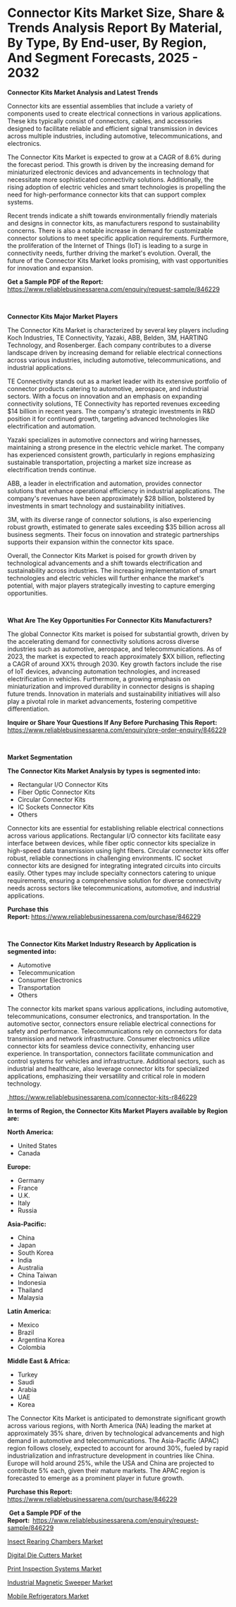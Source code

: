 <p><h1>Connector Kits Market Size, Share & Trends Analysis Report By Material, By Type, By End-user, By Region, And Segment Forecasts, 2025 - 2032</h1></p><p><strong>Connector Kits Market Analysis and Latest Trends</strong></p>
<p><p>Connector kits are essential assemblies that include a variety of components used to create electrical connections in various applications. These kits typically consist of connectors, cables, and accessories designed to facilitate reliable and efficient signal transmission in devices across multiple industries, including automotive, telecommunications, and electronics. </p><p>The Connector Kits Market is expected to grow at a CAGR of 8.6% during the forecast period. This growth is driven by the increasing demand for miniaturized electronic devices and advancements in technology that necessitate more sophisticated connectivity solutions. Additionally, the rising adoption of electric vehicles and smart technologies is propelling the need for high-performance connector kits that can support complex systems. </p><p>Recent trends indicate a shift towards environmentally friendly materials and designs in connector kits, as manufacturers respond to sustainability concerns. There is also a notable increase in demand for customizable connector solutions to meet specific application requirements. Furthermore, the proliferation of the Internet of Things (IoT) is leading to a surge in connectivity needs, further driving the market's evolution. Overall, the future of the Connector Kits Market looks promising, with vast opportunities for innovation and expansion.</p></p>
<p><strong>Get a Sample PDF of the Report:&nbsp;</strong> <a href="https://www.reliablebusinessarena.com/enquiry/request-sample/846229?utm_campaign=2185&utm_medium=2&utm_source=Github&utm_content=ia&utm_term=10042025&utm_id=connector-kits">https://www.reliablebusinessarena.com/enquiry/request-sample/846229</a></p>
<p>&nbsp;</p>
<p><strong>Connector Kits Major Market Players</strong></p>
<p><p>The Connector Kits Market is characterized by several key players including Koch Industries, TE Connectivity, Yazaki, ABB, Belden, 3M, HARTING Technology, and Rosenberger. Each company contributes to a diverse landscape driven by increasing demand for reliable electrical connections across various industries, including automotive, telecommunications, and industrial applications.</p><p>TE Connectivity stands out as a market leader with its extensive portfolio of connector products catering to automotive, aerospace, and industrial sectors. With a focus on innovation and an emphasis on expanding connectivity solutions, TE Connectivity has reported revenues exceeding $14 billion in recent years. The company's strategic investments in R&D position it for continued growth, targeting advanced technologies like electrification and automation.</p><p>Yazaki specializes in automotive connectors and wiring harnesses, maintaining a strong presence in the electric vehicle market. The company has experienced consistent growth, particularly in regions emphasizing sustainable transportation, projecting a market size increase as electrification trends continue.</p><p>ABB, a leader in electrification and automation, provides connector solutions that enhance operational efficiency in industrial applications. The company's revenues have been approximately $28 billion, bolstered by investments in smart technology and sustainability initiatives.</p><p>3M, with its diverse range of connector solutions, is also experiencing robust growth, estimated to generate sales exceeding $35 billion across all business segments. Their focus on innovation and strategic partnerships supports their expansion within the connector kits space.</p><p>Overall, the Connector Kits Market is poised for growth driven by technological advancements and a shift towards electrification and sustainability across industries. The increasing implementation of smart technologies and electric vehicles will further enhance the market's potential, with major players strategically investing to capture emerging opportunities.</p></p>
<p>&nbsp;</p>
<p><strong>What Are The Key Opportunities For Connector Kits Manufacturers?</strong></p>
<p><p>The global Connector Kits market is poised for substantial growth, driven by the accelerating demand for connectivity solutions across diverse industries such as automotive, aerospace, and telecommunications. As of 2023, the market is expected to reach approximately $XX billion, reflecting a CAGR of around XX% through 2030. Key growth factors include the rise of IoT devices, advancing automation technologies, and increased electrification in vehicles. Furthermore, a growing emphasis on miniaturization and improved durability in connector designs is shaping future trends. Innovation in materials and sustainability initiatives will also play a pivotal role in market advancements, fostering competitive differentiation.</p></p>
<p><strong>Inquire or Share Your Questions If Any Before Purchasing This Report:</strong> <a href="https://www.reliablebusinessarena.com/enquiry/pre-order-enquiry/846229?utm_campaign=2185&utm_medium=2&utm_source=Github&utm_content=ia&utm_term=10042025&utm_id=connector-kits">https://www.reliablebusinessarena.com/enquiry/pre-order-enquiry/846229</a></p>
<p>&nbsp;</p>
<p><strong>Market Segmentation</strong></p>
<p><strong>The Connector Kits Market Analysis by types is segmented into:</strong></p>
<p><ul><li>Rectangular I/O Connector Kits</li><li>Fiber Optic Connector Kits</li><li>Circular Connector Kits</li><li>IC Sockets Connector Kits</li><li>Others</li></ul></p>
<p><p>Connector kits are essential for establishing reliable electrical connections across various applications. Rectangular I/O connector kits facilitate easy interface between devices, while fiber optic connector kits specialize in high-speed data transmission using light fibers. Circular connector kits offer robust, reliable connections in challenging environments. IC socket connector kits are designed for integrating integrated circuits into circuits easily. Other types may include specialty connectors catering to unique requirements, ensuring a comprehensive solution for diverse connectivity needs across sectors like telecommunications, automotive, and industrial applications.</p></p>
<p><strong>Purchase this Report:&nbsp;</strong><a href="https://www.reliablebusinessarena.com/purchase/846229?utm_campaign=2185&utm_medium=2&utm_source=Github&utm_content=ia&utm_term=10042025&utm_id=connector-kits">https://www.reliablebusinessarena.com/purchase/846229</a></p>
<p>&nbsp;</p>
<p><strong>The Connector Kits Market Industry Research by Application is segmented into:</strong></p>
<p><ul><li>Automotive</li><li>Telecommunication</li><li>Consumer Electronics</li><li>Transportation</li><li>Others</li></ul></p>
<p><p>The connector kits market spans various applications, including automotive, telecommunications, consumer electronics, and transportation. In the automotive sector, connectors ensure reliable electrical connections for safety and performance. Telecommunications rely on connectors for data transmission and network infrastructure. Consumer electronics utilize connector kits for seamless device connectivity, enhancing user experience. In transportation, connectors facilitate communication and control systems for vehicles and infrastructure. Additional sectors, such as industrial and healthcare, also leverage connector kits for specialized applications, emphasizing their versatility and critical role in modern technology.</p></p>
<p><a href="https://www.reliablebusinessarena.com/connector-kits-r846229?utm_campaign=2185&utm_medium=2&utm_source=Github&utm_content=ia&utm_term=10042025&utm_id=connector-kits">&nbsp;https://www.reliablebusinessarena.com/connector-kits-r846229</a></p>
<p><strong>In terms of Region, the Connector Kits Market Players available by Region are:</strong></p>
<p>
    <p> <strong> North America: </strong>
        <ul>
            <li>United States</li>
            <li>Canada</li>
        </ul>
        </p> 
    <p> <strong> Europe: </strong>
        <ul>
            <li>Germany</li>
            <li>France</li>
            <li>U.K.</li>
            <li>Italy</li>
            <li>Russia</li>
        </ul>
        </p> 
    <p> <strong> Asia-Pacific: </strong>
        <ul>
            <li>China</li>
            <li>Japan</li>
            <li>South Korea</li>
            <li>India</li>
            <li>Australia</li>
            <li>China Taiwan</li>
            <li>Indonesia</li>
            <li>Thailand</li>
            <li>Malaysia</li>
        </ul>
        </p> 
    <p> <strong> Latin America: </strong>
        <ul>
            <li>Mexico</li>
            <li>Brazil</li>
            <li>Argentina Korea</li>
            <li>Colombia</li>
        </ul>
        </p> 
    <p> <strong> Middle East & Africa: </strong>
        <ul>
            <li>Turkey</li>
            <li>Saudi</li>
            <li>Arabia</li>
            <li>UAE</li>
            <li>Korea</li>
        </ul>
    </p>
    </p>
<p><p>The Connector Kits Market is anticipated to demonstrate significant growth across various regions, with North America (NA) leading the market at approximately 35% share, driven by technological advancements and high demand in automotive and telecommunications. The Asia-Pacific (APAC) region follows closely, expected to account for around 30%, fueled by rapid industrialization and infrastructure development in countries like China. Europe will hold around 25%, while the USA and China are projected to contribute 5% each, given their mature markets. The APAC region is forecasted to emerge as a prominent player in future growth.</p></p>
<p><strong>Purchase this Report: </strong><a href="https://www.reliablebusinessarena.com/purchase/846229?utm_campaign=2185&utm_medium=2&utm_source=Github&utm_content=ia&utm_term=10042025&utm_id=connector-kits">https://www.reliablebusinessarena.com/purchase/846229</a></p>
<p>&nbsp;<strong>Get a Sample PDF of the Report:&nbsp;&nbsp;</strong><a href="https://www.reliablebusinessarena.com/enquiry/request-sample/846229?utm_campaign=2185&utm_medium=2&utm_source=Github&utm_content=ia&utm_term=10042025&utm_id=connector-kits">https://www.reliablebusinessarena.com/enquiry/request-sample/846229</a></p>
<p><strong></strong></p>
<p><p><a href="https://github.com/countpapajwp/Market-Research-Report-List-1/blob/main/insect-rearing-chambers-market.md?utm_campaign=2185&utm_medium=2&utm_source=Github&utm_content=ia&utm_term=10042025&utm_id=connector-kits">Insect Rearing Chambers Market</a></p><p><a href="https://github.com/YashRP12/Market-Research-Report-List-7/blob/main/digital-die-cutters-market.md?utm_campaign=2185&utm_medium=2&utm_source=Github&utm_content=ia&utm_term=10042025&utm_id=connector-kits">Digital Die Cutters Market</a></p><p><a href="https://github.com/fallalenoswG/Market-Research-Report-List-1/blob/main/print-inspection-systems-market.md?utm_campaign=2185&utm_medium=2&utm_source=Github&utm_content=ia&utm_term=10042025&utm_id=connector-kits">Print Inspection Systems Market</a></p><p><a href="https://github.com/JosephineMcguire65/Market-Research-Report-List-2/blob/main/industrial-magnetic-sweeper-market.md?utm_campaign=2185&utm_medium=2&utm_source=Github&utm_content=ia&utm_term=10042025&utm_id=connector-kits">Industrial Magnetic Sweeper Market</a></p><p><a href="https://github.com/gfellcincot4/Market-Research-Report-List-1/blob/main/mobile-refrigerators-market.md?utm_campaign=2185&utm_medium=2&utm_source=Github&utm_content=ia&utm_term=10042025&utm_id=connector-kits">Mobile Refrigerators Market</a></p></p>